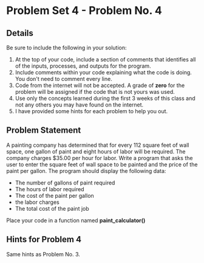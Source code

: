 # Problem Set 4 - Problem No. 4

## Details

Be sure to include the following in your solution:

1. At the top of your code, include a section of comments that identifies all of the inputs, processes, and outputs for the program.
2. Include comments within your code explaining what the code is doing. You don't need to comment every line.
3. Code from the internet will not be accepted. A grade of **zero** for the problem will be assigned if the code that is not yours was used.
4. Use only the concepts learned during the first 3 weeks of this class and not any others you may have found on the internet.
5. I have provided some hints for each problem to help you out.

## Problem Statement

A painting company has determined that for every 112 square feet of wall space, one gallon of paint and eight hours of labor will be required. The company charges \$35.00 per hour for labor. Write a program that asks the user to enter the square feet of wall space to be painted and the price of the paint per gallon. The program should display the following data:

- The number of gallons of paint required
- The hours of labor required
- The cost of the paint per gallon
- the labor charges
- The total cost of the paint job

Place your code in a function named **paint_calculator()**

## Hints for Problem 4

Same hints as Problem No. 3.
